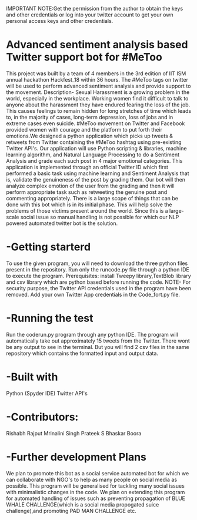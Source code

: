 IMPORTANT NOTE:Get the permission from the author to obtain the keys and other credentials or log into your twitter account to get your own personal access keys and other credentials.

# Advanced sentiment analysis based Twitter support bot for \#MeToo
This project was built by a team of 4 members in the 3rd edition of IIT ISM annual hackathon Hackfest_18 within 36 hours.
The #MeToo tags on twitter will be used to perform advanced sentiment analysis and provide support to the movement.
Description- Sexual Harassment is a growing problem in the world, especially in the workplace. Working women find it difficult to talk to anyone about the harassment they have endured fearing the loss of the job. This causes feelings to remain hidden for long stretches of time which leads to, in the majority of cases, long-term depression, loss of jobs and in extreme cases even suicide. #MeToo movement on Twitter and Facebook provided women with courage and the platform to put forth their emotions.We designed a python application which picks up tweets & retweets from Twitter containing the #MeToo hashtag using pre-existing Twitter API's. Our application will use Python scripting & libraries, machine learning algorithm, and Natural Language Processing to do a Sentiment Analysis and grade each such post in 4 major emotional categories. This application is implemented through an official Twitter ID which first performed a basic task using machine learning and Sentiment Analysis that is, validate the genuineness of the post by grading them. Our bot will then analyze complex emotion of the user from the grading and then it will perform appropriate task such as retweeting the genuine post and commenting appropriately. There is a large scope of things that can be done with this bot which is in its initial phase. This will help solve the problems of those victims present around the world. Since this is a large-scale social issue so manual handling is not possible for which our NLP powered automated twitter bot is the solution. 

# -Getting starterd
To use the given program, you will need to download the three python files present in the repository. Run only the runcode.py file through a python IDE to execute the program.
Prerequisites:
install Tweepy library,TextBlob library and csv library which are python based before running the code.
NOTE- For security purpose, the Twitter API credentials used in the program have been removed. Add your own Twitter App credentials in the Code_fort.py file.

# -Running the test
Run the coderun.py program through any python IDE. The program will automatically take out approximately 15 tweets from the Twitter. There wont be any output to see in the terminal. But you will find 2 csv files in the same repository which contains the formatted input and output data.

# -Built with
Python (Spyder IDE)
Twitter API's

# -Contributors:
Rishabh Rajput
Mrinalini Singh
Prateek S
Bhaskar Boora
# -Further development Plans
We plan to promote this bot as a social service automated bot for which we can collaborate with NGO's to help as many people on social media as possible.
This program will be generalised for tackling many social issues with minimalistic changes in the code. We plan on extending this program for automated handling of issues such as preventing propagation of BLUE WHALE CHALLENGE(which is a social media propogated suice challenge),and promoting PAD MAN CHALLENGE etc.
